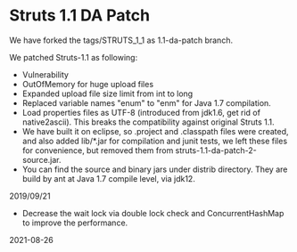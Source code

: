 # Struts 1.1 DA Patch

We have forked the tags/STRUTS\_1_1 as 1.1-da-patch branch.

We patched Struts-1.1 as following:

- Vulnerability
- OutOfMemory for huge upload files
- Expanded upload file size limit from int to long
- Replaced variable names "enum" to "enm" for Java 1.7 compilation.
- Load properties files as UTF-8 (introduced from jdk1.6, get rid of native2ascii).
  This breaks the compatibility against original Struts 1.1.
- We have built it on eclipse, so .project and .classpath files were created, 
  and also added lib/*.jar for compilation and junit tests, we left these files
  for convenience, but removed them from struts-1.1-da-patch-2-source.jar.
- You can find the source and binary jars under distrib directory. They are build
  by ant at Java 1.7 compile level, via jdk12.

2019/09/21

- Decrease the wait lock via double lock check and ConcurrentHashMap to improve the performance.

2021-08-26
